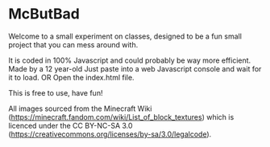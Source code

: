 # McButBad
  Welcome to a small experiment on classes, designed to be a fun small project that you can mess around with.
  
  It is coded in 100% Javascript and could probably be way more efficient. Made by a 12 year-old
  Just paste into a web Javascript console and wait for it to load.
  OR
  Open the index.html file.
  
  This is free to use, have fun!
  
  All images sourced from the Minecraft Wiki (https://minecraft.fandom.com/wiki/List_of_block_textures)
  which is licenced under the CC BY-NC-SA 3.0 (https://creativecommons.org/licenses/by-sa/3.0/legalcode).
